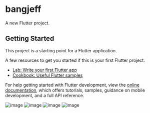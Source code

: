 # bangjeff

A new Flutter project.

## Getting Started

This project is a starting point for a Flutter application.

A few resources to get you started if this is your first Flutter project:

- [Lab: Write your first Flutter app](https://docs.flutter.dev/get-started/codelab)
- [Cookbook: Useful Flutter samples](https://docs.flutter.dev/cookbook)

For help getting started with Flutter development, view the
[online documentation](https://docs.flutter.dev/), which offers tutorials,
samples, guidance on mobile development, and a full API reference.

![image](https://github.com/Anboyy/bangjeff/assets/90738592/e035c39b-f60e-4368-a3e8-eca9f6d2e9be)
![image](https://github.com/Anboyy/bangjeff/assets/90738592/2a7474ac-8166-4d22-a53a-57c1c4a285b1)
![image](https://github.com/Anboyy/bangjeff/assets/90738592/83a47fbb-168f-4c2c-8fe9-c53026d24dee)
![image](https://github.com/Anboyy/bangjeff/assets/90738592/d268ee50-c4c8-4d2b-835b-5158c673018a)



